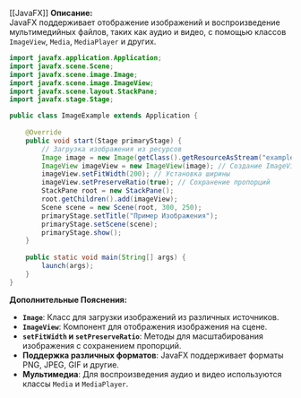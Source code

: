 [[JavaFX]]
**Описание:**  
JavaFX поддерживает отображение изображений и воспроизведение мультимедийных файлов, таких как аудио и видео, с помощью классов `ImageView`, `Media`, `MediaPlayer` и других.

```java ignore
import javafx.application.Application;
import javafx.scene.Scene;
import javafx.scene.image.Image;
import javafx.scene.image.ImageView;
import javafx.scene.layout.StackPane;
import javafx.stage.Stage;

public class ImageExample extends Application {
    
    @Override
    public void start(Stage primaryStage) {
        // Загрузка изображения из ресурсов
        Image image = new Image(getClass().getResourceAsStream("example.png"));
        ImageView imageView = new ImageView(image); // Создание ImageView с изображением
        imageView.setFitWidth(200); // Установка ширины
        imageView.setPreserveRatio(true); // Сохранение пропорций
        StackPane root = new StackPane();
        root.getChildren().add(imageView);
        Scene scene = new Scene(root, 300, 250);
        primaryStage.setTitle("Пример Изображения");
        primaryStage.setScene(scene);
        primaryStage.show();
    }
    
    public static void main(String[] args) {
        launch(args);
    }
}
```

**Дополнительные Пояснения:**

- **`Image`**: Класс для загрузки изображений из различных источников.
- **`ImageView`**: Компонент для отображения изображения на сцене.
- **`setFitWidth` и `setPreserveRatio`**: Методы для масштабирования изображения с сохранением пропорций.
- **Поддержка различных форматов**: JavaFX поддерживает форматы PNG, JPEG, GIF и другие.
- **Мультимедиа**: Для воспроизведения аудио и видео используются классы `Media` и `MediaPlayer`.
